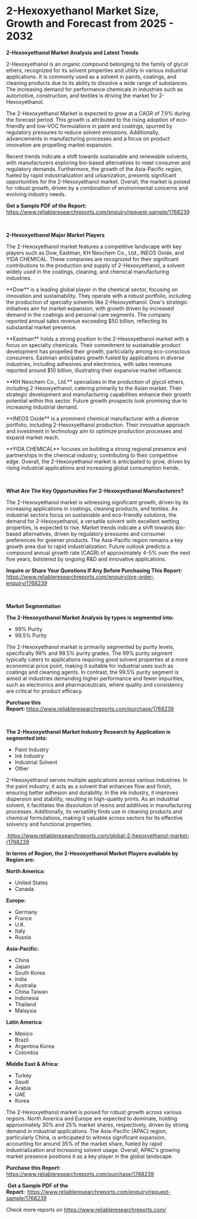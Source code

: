 <p><h1>2-Hexoxyethanol Market Size, Growth and Forecast from 2025 - 2032</h1></p><p><strong>2-Hexoxyethanol Market Analysis and Latest Trends</strong></p>
<p><p>2-Hexoxyethanol is an organic compound belonging to the family of glycol ethers, recognized for its solvent properties and utility in various industrial applications. It is commonly used as a solvent in paints, coatings, and cleaning products due to its ability to dissolve a wide range of substances. The increasing demand for performance chemicals in industries such as automotive, construction, and textiles is driving the market for 2-Hexoxyethanol.</p><p>The 2-Hexoxyethanol Market is expected to grow at a CAGR of 7.9% during the forecast period. This growth is attributed to the rising adoption of eco-friendly and low-VOC formulations in paint and coatings, spurred by regulatory pressures to reduce solvent emissions. Additionally, advancements in manufacturing processes and a focus on product innovation are propelling market expansion. </p><p>Recent trends indicate a shift towards sustainable and renewable solvents, with manufacturers exploring bio-based alternatives to meet consumer and regulatory demands. Furthermore, the growth of the Asia-Pacific region, fueled by rapid industrialization and urbanization, presents significant opportunities for the 2-Hexoxyethanol market. Overall, the market is poised for robust growth, driven by a combination of environmental concerns and evolving industry needs.</p></p>
<p><strong>Get a Sample PDF of the Report:&nbsp;</strong> <a href="https://www.reliableresearchreports.com/enquiry/request-sample/1768239?utm_campaign=2271&utm_medium=2&utm_source=Github&utm_content=ia&utm_term=02022025&utm_id=2-hexoxyethanol">https://www.reliableresearchreports.com/enquiry/request-sample/1768239</a></p>
<p>&nbsp;</p>
<p><strong>2-Hexoxyethanol Major Market Players</strong></p>
<p><p>The 2-Hexoxyethanol market features a competitive landscape with key players such as Dow, Eastman, KH Neochem Co., Ltd., INEOS Oxide, and YIDA CHEMICAL. These companies are recognized for their significant contributions to the production and supply of 2-Hexoxyethanol, a solvent widely used in the coatings, cleaning, and chemical manufacturing industries.</p><p>**Dow** is a leading global player in the chemical sector, focusing on innovation and sustainability. They operate with a robust portfolio, including the production of specialty solvents like 2-Hexoxyethanol. Dow's strategic initiatives aim for market expansion, with growth driven by increased demand in the coatings and personal care segments. The company reported annual sales revenue exceeding $50 billion, reflecting its substantial market presence.</p><p>**Eastman** holds a strong position in the 2-Hexoxyethanol market with a focus on specialty chemicals. Their commitment to sustainable product development has propelled their growth, particularly among eco-conscious consumers. Eastman anticipates growth fueled by applications in diverse industries, including adhesives and electronics, with sales revenues reported around $10 billion, illustrating their expansive market influence.</p><p>**KH Neochem Co., Ltd.** specializes in the production of glycol ethers, including 2-Hexoxyethanol, catering primarily to the Asian market. Their strategic development and manufacturing capabilities enhance their growth potential within this sector. Future growth prospects look promising due to increasing industrial demand.</p><p>**INEOS Oxide** is a prominent chemical manufacturer with a diverse portfolio, including 2-Hexoxyethanol production. Their innovative approach and investment in technology aim to optimize production processes and expand market reach.</p><p>**YIDA CHEMICAL** focuses on building a strong regional presence and partnerships in the chemical industry, contributing to their competitive edge. Overall, the 2-Hexoxyethanol market is anticipated to grow, driven by rising industrial applications and increasing global consumption trends.</p></p>
<p>&nbsp;</p>
<p><strong>What Are The Key Opportunities For 2-Hexoxyethanol Manufacturers?</strong></p>
<p><p>The 2-Hexoxyethanol market is witnessing significant growth, driven by its increasing applications in coatings, cleaning products, and textiles. As industrial sectors focus on sustainable and eco-friendly solutions, the demand for 2-Hexoxyethanol, a versatile solvent with excellent wetting properties, is expected to rise. Market trends indicate a shift towards bio-based alternatives, driven by regulatory pressures and consumer preferences for greener products. The Asia-Pacific region remains a key growth area due to rapid industrialization. Future outlook predicts a compound annual growth rate (CAGR) of approximately 4-5% over the next five years, bolstered by ongoing R&D and innovative applications.</p></p>
<p><strong>Inquire or Share Your Questions If Any Before Purchasing This Report:</strong> <a href="https://www.reliableresearchreports.com/enquiry/pre-order-enquiry/1768239?utm_campaign=2271&utm_medium=2&utm_source=Github&utm_content=ia&utm_term=02022025&utm_id=2-hexoxyethanol">https://www.reliableresearchreports.com/enquiry/pre-order-enquiry/1768239</a></p>
<p>&nbsp;</p>
<p><strong>Market Segmentation</strong></p>
<p><strong>The 2-Hexoxyethanol Market Analysis by types is segmented into:</strong></p>
<p><ul><li>99% Purity</li><li>99.5% Purity</li></ul></p>
<p><p>The 2-Hexoxyethanol market is primarily segmented by purity levels, specifically 99% and 99.5% purity grades. The 99% purity segment typically caters to applications requiring good solvent properties at a more economical price point, making it suitable for industrial uses such as coatings and cleaning agents. In contrast, the 99.5% purity segment is aimed at industries demanding higher performance and fewer impurities, such as electronics and pharmaceuticals, where quality and consistency are critical for product efficacy.</p></p>
<p><strong>Purchase this Report:&nbsp;</strong><a href="https://www.reliableresearchreports.com/purchase/1768239?utm_campaign=2271&utm_medium=2&utm_source=Github&utm_content=ia&utm_term=02022025&utm_id=2-hexoxyethanol">https://www.reliableresearchreports.com/purchase/1768239</a></p>
<p>&nbsp;</p>
<p><strong>The 2-Hexoxyethanol Market Industry Research by Application is segmented into:</strong></p>
<p><ul><li>Paint Industry</li><li>Ink Industry</li><li>Industrial Solvent</li><li>Other</li></ul></p>
<p><p>2-Hexoxyethanol serves multiple applications across various industries. In the paint industry, it acts as a solvent that enhances flow and finish, ensuring better adhesion and durability. In the ink industry, it improves dispersion and stability, resulting in high-quality prints. As an industrial solvent, it facilitates the dissolution of resins and additives in manufacturing processes. Additionally, its versatility finds use in cleaning products and chemical formulations, making it valuable across sectors for its effective solvency and functional properties.</p></p>
<p><a href="https://www.reliableresearchreports.com/global-2-hexoxyethanol-market-r1768239?utm_campaign=2271&utm_medium=2&utm_source=Github&utm_content=ia&utm_term=02022025&utm_id=2-hexoxyethanol">&nbsp;https://www.reliableresearchreports.com/global-2-hexoxyethanol-market-r1768239</a></p>
<p><strong>In terms of Region, the 2-Hexoxyethanol Market Players available by Region are:</strong></p>
<p>
    <p> <strong> North America: </strong>
        <ul>
            <li>United States</li>
            <li>Canada</li>
        </ul>
        </p> 
    <p> <strong> Europe: </strong>
        <ul>
            <li>Germany</li>
            <li>France</li>
            <li>U.K.</li>
            <li>Italy</li>
            <li>Russia</li>
        </ul>
        </p> 
    <p> <strong> Asia-Pacific: </strong>
        <ul>
            <li>China</li>
            <li>Japan</li>
            <li>South Korea</li>
            <li>India</li>
            <li>Australia</li>
            <li>China Taiwan</li>
            <li>Indonesia</li>
            <li>Thailand</li>
            <li>Malaysia</li>
        </ul>
        </p> 
    <p> <strong> Latin America: </strong>
        <ul>
            <li>Mexico</li>
            <li>Brazil</li>
            <li>Argentina Korea</li>
            <li>Colombia</li>
        </ul>
        </p> 
    <p> <strong> Middle East & Africa: </strong>
        <ul>
            <li>Turkey</li>
            <li>Saudi</li>
            <li>Arabia</li>
            <li>UAE</li>
            <li>Korea</li>
        </ul>
    </p>
    </p>
<p><p>The 2-Hexoxyethanol market is poised for robust growth across various regions. North America and Europe are expected to dominate, holding approximately 30% and 25% market shares, respectively, driven by strong demand in industrial applications. The Asia-Pacific (APAC) region, particularly China, is anticipated to witness significant expansion, accounting for around 35% of the market share, fueled by rapid industrialization and increasing solvent usage. Overall, APAC's growing market presence positions it as a key player in the global landscape.</p></p>
<p><strong>Purchase this Report: </strong><a href="https://www.reliableresearchreports.com/purchase/1768239?utm_campaign=2271&utm_medium=2&utm_source=Github&utm_content=ia&utm_term=02022025&utm_id=2-hexoxyethanol">https://www.reliableresearchreports.com/purchase/1768239</a></p>
<p>&nbsp;<strong>Get a Sample PDF of the Report:&nbsp;&nbsp;</strong><a href="https://www.reliableresearchreports.com/enquiry/request-sample/1768239?utm_campaign=2271&utm_medium=2&utm_source=Github&utm_content=ia&utm_term=02022025&utm_id=2-hexoxyethanol">https://www.reliableresearchreports.com/enquiry/request-sample/1768239</a></p>
<p><strong></strong></p>
<p>Check more reports on <a href="https://www.reliableresearchreports.com/?utm_campaign=2271&utm_medium=2&utm_source=Github&utm_content=ia&utm_term=02022025&utm_id=2-hexoxyethanol">https://www.reliableresearchreports.com/</a></p>